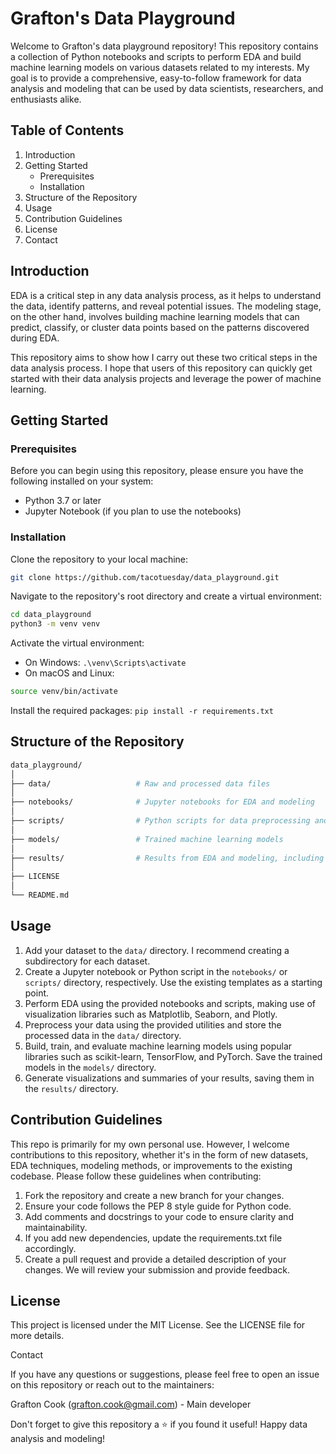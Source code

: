 # Grafton's Data Playground

Welcome to Grafton's data playground repository! This repository contains a collection of Python notebooks and scripts to perform EDA and build machine learning models on various datasets related to my interests. My goal is to provide a comprehensive, easy-to-follow framework for data analysis and modeling that can be used by data scientists, researchers, and enthusiasts alike.

## Table of Contents

1. Introduction
2. Getting Started
    - Prerequisites
    - Installation
3. Structure of the Repository
4. Usage
5. Contribution Guidelines
6. License
7. Contact

## Introduction

EDA is a critical step in any data analysis process, as it helps to understand the data, identify patterns, and reveal potential issues. The modeling stage, on the other hand, involves building machine learning models that can predict, classify, or cluster data points based on the patterns discovered during EDA.

This repository aims to show how I carry out these two critical steps in the data analysis process. I hope that users of this repository can quickly get started with their data analysis projects and leverage the power of machine learning.

## Getting Started

### Prerequisites
Before you can begin using this repository, please ensure you have the following installed on your system:

- Python 3.7 or later
- Jupyter Notebook (if you plan to use the notebooks)

### Installation
Clone the repository to your local machine:
```bash
git clone https://github.com/tacotuesday/data_playground.git
```

Navigate to the repository's root directory and create a virtual environment:
```bash
cd data_playground
python3 -m venv venv
```
Activate the virtual environment:
- On Windows:
`.\venv\Scripts\activate`
- On macOS and Linux:
```bash
source venv/bin/activate
```

Install the required packages:
`pip install -r requirements.txt`

## Structure of the Repository

```graphql
data_playground/
│
├── data/                   # Raw and processed data files
│
├── notebooks/              # Jupyter notebooks for EDA and modeling
│
├── scripts/                # Python scripts for data preprocessing and modeling
│
├── models/                 # Trained machine learning models
│
├── results/                # Results from EDA and modeling, including visualizations
│
├── LICENSE
│
└── README.md
```

## Usage

1. Add your dataset to the `data/` directory. I recommend creating a subdirectory for each dataset.
2. Create a Jupyter notebook or Python script in the `notebooks/` or `scripts/` directory, respectively. Use the existing templates as a starting point.
3. Perform EDA using the provided notebooks and scripts, making use of visualization libraries such as Matplotlib, Seaborn, and Plotly.
4. Preprocess your data using the provided utilities and store the processed data in the `data/` directory.
5. Build, train, and evaluate machine learning models using popular libraries such as scikit-learn, TensorFlow, and PyTorch. Save the trained models in the `models/` directory.
6. Generate visualizations and summaries of your results, saving them in the `results/` directory.

## Contribution Guidelines

This repo is primarily for my own personal use. However, I welcome contributions to this repository, whether it's in the form of new datasets, EDA techniques, modeling methods, or improvements to the existing codebase. Please follow these guidelines when contributing:

1. Fork the repository and create a new branch for your changes.
2. Ensure your code follows the PEP 8 style guide for Python code.
3. Add comments and docstrings to your code to ensure clarity and maintainability.
4. If you add new dependencies, update the requirements.txt file accordingly.
5. Create a pull request and provide a detailed description of your changes. We will review your submission and provide feedback.

## License

This project is licensed under the MIT License. See the LICENSE file for more details.

Contact

If you have any questions or suggestions, please feel free to open an issue on this repository or reach out to the maintainers:

Grafton Cook (grafton.cook@gmail.com) - Main developer

Don't forget to give this repository a ⭐ if you found it useful! Happy data analysis and modeling!
